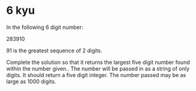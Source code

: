 # 6 kyu


In the following 6 digit number:


283910


91 is the greatest sequence of 2 digits.


Complete the solution so that it returns the largest five digit number found within the number given.. The number will be passed in as a string of only digits. It should return a five digit integer. The number passed may be as large as 1000 digits. 
